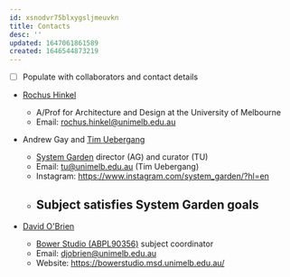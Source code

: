 ```yaml
---
id: xsnodvr75blxygsljmeuvkn
title: Contacts
desc: ''
updated: 1647061861589
created: 1646544873219
---
```


- [ ] Populate with collaborators and contact details

- [Rochus Hinkel](mailto:rochus.hinkel@unimelb.edu.au)
  - A/Prof for Architecture and Design at the University of Melbourne
  - Email: rochus.hinkel@unimelb.edu.au

- Andrew Gay and [Tim Uebergang](tu@unimelb.edu.au)
  - [System Garden](http://maps.unimelb.edu.au/parkville/poi/system_garden) director (AG) and curator (TU)
  - Email: tu@unimelb.edu.au (Tim Uebergang)
  - Instagram: <https://www.instagram.com/system_garden/?hl=en>
  - Subject satisfies System Garden goals
    - 

- [David O'Brien](mailto:djobrien@unimelb.edu.au)
  - [Bower Studio (ABPL90356)](https://bowerstudio.msd.unimelb.edu.au/) subject coordinator
  - Email: djobrien@unimelb.edu.au
  - Website: <https://bowerstudio.msd.unimelb.edu.au/>